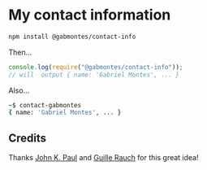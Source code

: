 # My contact information

```bash
npm install @gabmontes/contact-info
```

Then...

```js
console.log(require("@gabmontes/contact-info"));
// will  output { name: 'Gabriel Montes', ... }
```

Also...

```bash
~$ contact-gabmontes
{ name: 'Gabriel Montes', ... }
```

## Credits

Thanks [John K. Paul](https://github.com/johnkpaul) and [Guille Rauch](https://github.com/rauchg) for this great idea!
